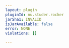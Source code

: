 ```yaml
---
layout: plugin
pluginId: nu.studer.rocker
jarSha1: INVALID
isJarAvailable: false
error: NONE
violations: []

---
```


